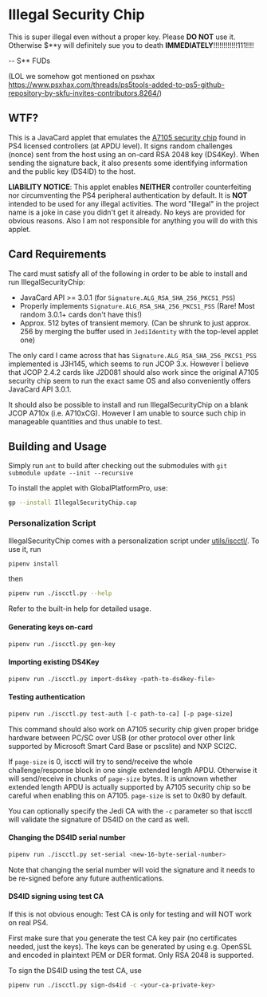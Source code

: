 # Illegal Security Chip

This is super illegal even without a proper key. Please **DO NOT** use it. Otherwise $\*\*y will definitely sue you to death **IMMEDIATELY**!!!!!!!!!!!!111!!!!

-- S** FUDs

(LOL we somehow got mentioned on psxhax https://www.psxhax.com/threads/ps5tools-added-to-ps5-github-repository-by-skfu-invites-contributors.8264/)

## WTF?

This is a JavaCard applet that emulates the [A7105 security chip](https://gist.github.com/dogtopus/dae307c7773e792150990a06e79583d0) found in PS4 licensed controllers (at APDU level). It signs random challenges (nonce) sent from the host using an on-card RSA 2048 key (DS4Key). When sending the signature back, it also presents some identifying information and the public key (DS4ID) to the host.

**LIABILITY NOTICE**: This applet enables **NEITHER** controller counterfeiting nor circumventing the PS4 peripheral authentication by default. It is **NOT** intended to be used for any illegal activities. The word "Illegal" in the project name is a joke in case you didn't get it already. No keys are provided for obvious reasons. Also I am not responsible for anything you will do with this applet.

## Card Requirements

The card must satisfy all of the following in order to be able to install and run IllegalSecurityChip:

- JavaCard API >= 3.0.1 (for `Signature.ALG_RSA_SHA_256_PKCS1_PSS`)
- Properly implements `Signature.ALG_RSA_SHA_256_PKCS1_PSS` (Rare! Most random 3.0.1+ cards don't have this!)
- Approx. 512 bytes of transient memory. (Can be shrunk to just approx. 256 by merging the buffer used in `JediIdentity` with the top-level applet one)

The only card I came across that has `Signature.ALG_RSA_SHA_256_PKCS1_PSS` implemented is J3H145, which seems to run JCOP 3.x. However I believe that JCOP 2.4.2 cards like J2D081 should also work since the original A7105 security chip seem to run the exact same OS and also conveniently offers JavaCard API 3.0.1.

It should also be possible to install and run IllegalSecurityChip on a blank JCOP A710x (i.e. A710xCG). However I am unable to source such chip in manageable quantities and thus unable to test.

## Building and Usage

Simply run `ant` to build after checking out the submodules with `git submodule update --init --recursive`

To install the applet with GlobalPlatformPro, use:

```sh
gp --install IllegalSecurityChip.cap
```

### Personalization Script

IllegalSecurityChip comes with a personalization script under [utils/iscctl/](./utils/iscctl/). To use it, run

```sh
pipenv install
```

then

```sh
pipenv run ./iscctl.py --help
```

Refer to the built-in help for detailed usage.

#### Generating keys on-card

```sh
pipenv run ./iscctl.py gen-key
```

#### Importing existing DS4Key

```sh
pipenv run ./iscctl.py import-ds4key <path-to-ds4key-file>
```

#### Testing authentication

```sh
pipenv run ./iscctl.py test-auth [-c path-to-ca] [-p page-size]
```

This command should also work on A7105 security chip given proper bridge hardware between PC/SC over USB (or other protocol over other link supported by Microsoft Smart Card Base or pscslite) and NXP SCI2C.

If `page-size` is 0, iscctl will try to send/receive the whole challenge/response block in one single extended length APDU. Otherwise it will send/receive in chunks of `page-size` bytes. It is unknown whether extended length APDU is actually supported by A7105 security chip so be careful when enabling this on A7105. `page-size` is set to 0x80 by default.

You can optionally specify the Jedi CA with the `-c` parameter so that iscctl will validate the signature of DS4ID on the card as well.

#### Changing the DS4ID serial number

```sh
pipenv run ./iscctl.py set-serial <new-16-byte-serial-number>
```

Note that changing the serial number will void the signature and it needs to be re-signed before any future authentications.

#### DS4ID signing using test CA

If this is not obvious enough: Test CA is only for testing and will NOT work on real PS4.

First make sure that you generate the test CA key pair (no certificates needed, just the keys). The keys can be generated by using e.g. OpenSSL and encoded in plaintext PEM or DER format. Only RSA 2048 is supported.

To sign the DS4ID using the test CA, use

```sh
pipenv run ./iscctl.py sign-ds4id -c <your-ca-private-key>
```

